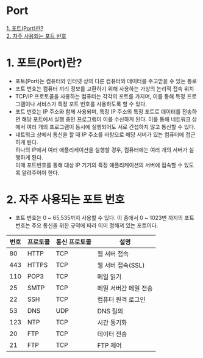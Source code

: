 # Port
[1. 포트(Port)란?](#1-포트port란)  
[2. 자주 사용되는 포트 번호](#2-자주-사용되는-포트-번호)  

# 1. 포트(Port)란?

- 포트(Port)는 컴퓨터와 인터넷 상의 다른 컴퓨터와 데이터를 주고받을 수 있는 통로
- 포트 번호는 컴퓨터 끼리 정보를 교환하기 위해 사용하는 가상의 논리적 접속 위치
- TCP/IP 프로토콜을 사용하는 컴퓨터는 각각의 포트를 가지며, 이를 통해 특정 프로그램이나 서비스가 특정 포트 번호를 사용하도록 할 수 있다.
- 포트 번호는 IP 주소와 함께 사용되며, 특정 IP 주소의 특정 포트로 데이터를 전송하면 해당 포트에서 실행 중인 프로그램이 이를 수신하게 된다. 이를 통해 네트워크 상에서 여러 개의 프로그램이 동시에 실행되어도 서로 간섭하지 않고 통신할 수 있다.
- 네트워크 상에서 통신을 할 때 IP 주소를 바탕으로 해당 서버가 있는 컴퓨터에 접근하게 된다.  
하나의 IP에서 여러 애플리케이션을 실행할 경우, 컴퓨터에는 여러 개의 서버가 실행하게 된다.  
이때 포트번호를 통해 대상 IP 기기의 특정 애플리케이션의 서버에 접속할 수 있도록 알려주어야 한다.

# 2. 자주 사용되는 포트 번호  

- 포트 번호는 0 ~ 65,535까지 사용할 수 있다. 이 중에서 0 ~ 1023번 까지의 포트 번호는 주요 통신을 위한 규약에 따라 이미 정해져 있는 포트이다.

| 번호 | 프로토콜 | 통신 프로토콜 | 설명 |
| --- | --- | --- | --- |
| 80 | HTTP | TCP | 웹 서버 접속 |
| 443 | HTTPS | TCP | 웹 서버 접속(SSL) |
| 110 | POP3 | TCP | 메일 읽기 |
| 25 | SMTP | TCP | 메일 서버간 메일 전송 |
| 22 | SSH | TCP | 컴퓨터 원격 로그인 |
| 53 | DNS | UDP | DNS 질의 |
| 123 | NTP | TCP | 시간 동기화 |
| 20 | FTP | TCP | 데이터 전송 |
| 21 | FTP | TCP | FTP 제어 |

